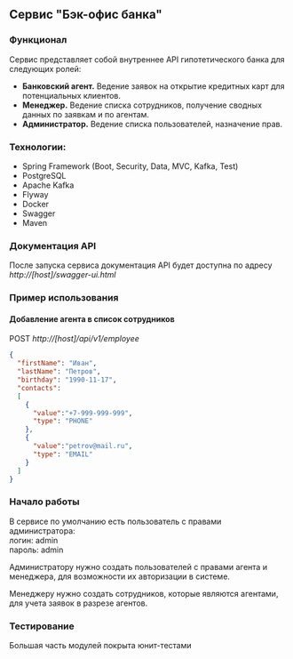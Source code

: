

## Сервис "Бэк-офис банка"

### Функционал 

Сервис представляет собой внутреннее API гипотетического банка для следующих ролей:
- **Банковский агент.** Ведение заявок на открытие кредитных карт для потенциальных клиентов.
- **Менеджер.** Ведение списка сотрудников, получение сводных данных по заявкам и по агентам.
- **Администратор.** Ведение списка пользователей, назначение прав.

### Технологии:
- Spring Framework (Boot, Security, Data, MVC, Kafka, Test)
- PostgreSQL
- Apache Kafka
- Flyway
- Docker
- Swagger
- Maven 

### Документация API
После запуска сервиса документация API будет доступна по адресу *http://[host]/swagger-ui.html*

### Пример использования
#### Добавление агента в список сотрудников

POST *http://[host]/api/v1/employee*
```json
{
  "firstName": "Иван",
  "lastName": "Петров",
  "birthday": "1990-11-17",
  "contacts":
  [
    {
      "value":"+7-999-999-999",
      "type": "PHONE"
    },
    {
      "value":"petrov@mail.ru",
      "type": "EMAIL"
    }
  ]
}
```

### Начало работы
В сервисе по умолчанию есть пользователь с правами администратора:  
логин: admin  
пароль: admin 

Администратору нужно создать пользователей с правами агента и менеджера, для возможности их авторизации в системе. 

Менеджеру нужно создать сотрудников, которые являются агентами, для учета заявок в разрезе агентов.

### Тестирование
Большая часть модулей покрыта юнит-тестами
